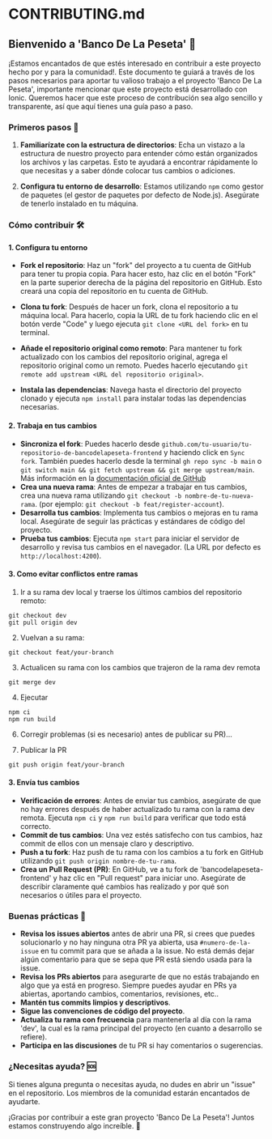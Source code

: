 # CONTRIBUTING.md

## Bienvenido a 'Banco De La Peseta' 🏦

¡Estamos encantados de que estés interesado en contribuir a este proyecto hecho por y para la comunidad!. Este documento te guiará a través de los pasos necesarios para aportar tu valioso trabajo a el proyecto 'Banco De La Peseta', importante mencionar que este proyecto está desarrollado con Ionic. Queremos hacer que este proceso de contribución sea algo sencillo y transparente, así que aquí tienes una guía paso a paso.

### Primeros pasos 🚀

1. **Familiarízate con la estructura de directorios**: Echa un vistazo a la estructura de nuestro proyecto para entender cómo están organizados los archivos y las carpetas. Esto te ayudará a encontrar rápidamente lo que necesitas y a saber dónde colocar tus cambios o adiciones.

2. **Configura tu entorno de desarrollo**: Estamos utilizando `npm` como gestor de paquetes (el gestor de paquetes por defecto de Node.js). Asegúrate de tenerlo instalado en tu máquina.

### Cómo contribuir 🛠

#### 1. Configura tu entorno

- **Fork el repositorio**: Haz un "fork" del proyecto a tu cuenta de GitHub para tener tu propia copia. Para hacer esto, haz clic en el botón "Fork" en la parte superior derecha de la página del repositorio en GitHub. Esto creará una copia del repositorio en tu cuenta de GitHub.

- **Clona tu fork**: Después de hacer un fork, clona el repositorio a tu máquina local. Para hacerlo, copia la URL de tu fork haciendo clic en el botón verde "Code" y luego ejecuta `git clone <URL del fork>` en tu terminal.

- **Añade el repositorio original como remoto**: Para mantener tu fork actualizado con los cambios del repositorio original, agrega el repositorio original como un remoto. Puedes hacerlo ejecutando `git remote add upstream <URL del repositorio original>`.

- **Instala las dependencias**: Navega hasta el directorio del proyecto clonado y ejecuta `npm install` para instalar todas las dependencias necesarias.

#### 2. Trabaja en tus cambios

- **Sincroniza el fork**: Puedes hacerlo desde `github.com/tu-usuario/tu-repositorio-de-bancodelapeseta-frontend` y haciendo click en `Sync fork`. También puedes hacerlo desde la terminal `gh repo sync -b main` o `git switch main && git fetch upstream && git merge upstream/main`. Más información en la [documentación oficial de GitHub](https://docs.github.com/en/pull-requests/collaborating-with-pull-requests/working-with-forks/syncing-a-fork)
- **Crea una nueva rama**: Antes de empezar a trabajar en tus cambios, crea una nueva rama utilizando `git checkout -b nombre-de-tu-nueva-rama`. (por ejemplo: `git checkout -b feat/register-account`).
- **Desarrolla tus cambios**: Implementa tus cambios o mejoras en tu rama local. Asegúrate de seguir las prácticas y estándares de código del proyecto.
- **Prueba tus cambios**: Ejecuta `npm start` para iniciar el servidor de desarrollo y revisa tus cambios en el navegador. (La URL por defecto es `http://localhost:4200`).

#### 3. Como evitar conflictos entre ramas

1. Ir a su rama dev local y traerse los últimos cambios del repositorio remoto:
```
git checkout dev
git pull origin dev
```

2. Vuelvan a su rama:
```
git checkout feat/your-branch
```

3. Actualicen su rama con los cambios que trajeron de la rama dev remota
```
git merge dev
```

4. Ejecutar
```
npm ci
npm run build
```

6. Corregir problemas (si es necesario) antes de publicar su PR)...

7. Publicar la PR
```
git push origin feat/your-branch
```

#### 3. Envía tus cambios

- **Verificación de errores**: Antes de enviar tus cambios, asegúrate de que no hay errores después de haber actualizado tu rama con la rama dev remota. Ejecuta `npm ci` y `npm run build` para verificar que todo está correcto.
- **Commit de tus cambios**: Una vez estés satisfecho con tus cambios, haz commit de ellos con un mensaje claro y descriptivo.
- **Push a tu fork**: Haz push de tu rama con los cambios a tu fork en GitHub utilizando `git push origin nombre-de-tu-rama`.
- **Crea un Pull Request (PR)**: En GitHub, ve a tu fork de 'bancodelapeseta-frontend' y haz clic en "Pull request" para iniciar uno. Asegúrate de describir claramente qué cambios has realizado y por qué son necesarios o útiles para el proyecto.

### Buenas prácticas 🌟

- **Revisa los issues abiertos** antes de abrir una PR, si crees que puedes solucionarlo y no hay ninguna otra PR ya abierta, usa `#numero-de-la-issue` en tu commit para que se añada a la issue. No está demás dejar algún comentario para que se sepa que PR está siendo usada para la issue.
- **Revisa los PRs abiertos** para asegurarte de que no estás trabajando en algo que ya está en progreso. Siempre puedes ayudar en PRs ya abiertas, aportando cambios, comentarios, revisiones, etc..
- **Mantén tus commits limpios y descriptivos**.
- **Sigue las convenciones de código del proyecto**.
- **Actualiza tu rama con frecuencia** para mantenerla al día con la rama 'dev', la cual es la rama principal del proyecto (en cuanto a desarrollo se refiere).
- **Participa en las discusiones** de tu PR si hay comentarios o sugerencias.

### ¿Necesitas ayuda? 🆘

Si tienes alguna pregunta o necesitas ayuda, no dudes en abrir un "issue" en el repositorio. Los miembros de la comunidad estarán encantados de ayudarte.

¡Gracias por contribuir a este gran proyecto 'Banco De La Peseta'! Juntos estamos construyendo algo increíble. 🚀
